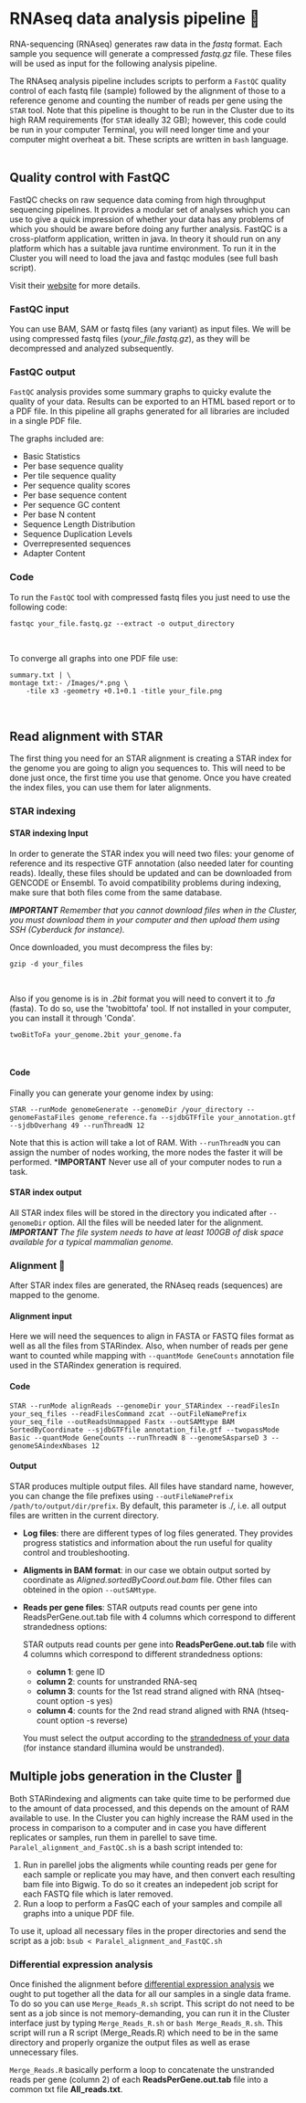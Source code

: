 # RNAseq data analysis pipeline :dna:

RNA-sequencing (RNAseq) generates raw data in the _fastq_ format. Each sample you sequence will generate a compressed _fastq.gz_ file. These files will be used as input for the following analysis pipeline.

The RNAseq analysis pipeline includes scripts to perform a `FastQC` quality control of each fastq file (sample) followed by the alignment of those to a reference genome and counting the number of reads per gene using the `STAR` tool. Note that this pipeline is thought to be run in the Cluster due to its high RAM requirements (for `STAR` ideally 32 GB); however, this code could be run in your computer Terminal, you will need longer time and your computer might overheat a bit. These scripts are written in `bash` language.  
</br>

## Quality control with FastQC
FastQC checks on raw sequence data coming from high throughput sequencing pipelines. It provides a modular set of analyses which you can use to give a quick impression of whether your data has any problems of which you should be aware before doing any further analysis. FastQC is a cross-platform application, written in java. In theory it should run on any platform which has a suitable java runtime environment. To run it in the Cluster you will need to load the java and fastqc modules (see full bash script).

Visit their [website](https://www.bioinformatics.babraham.ac.uk/projects/fastqc/) for more details.

### FastQC input
You can use BAM, SAM or fastq files (any variant) as input files. We will be using compressed fastq files (_your_file.fastq.gz_), as they will be decompressed and analyzed subsequently.

### FastQC output
`FastQC` analysis provides some summary graphs to quicky evalute the quality of your data. Results can be exported to an HTML based report or to a PDF file. In this pipeline all graphs generated for all libraries are included in a single PDF file.

The graphs included are:
* Basic Statistics
* Per base sequence quality
* Per tile sequence quality
* Per sequence quality scores
* Per base sequence content
* Per sequence GC content
* Per base N content
* Sequence Length Distribution
* Sequence Duplication Levels
* Overrepresented sequences
* Adapter Content

### Code
To run the `FastQC` tool with compressed fastq files you just need to use the following code:

````
fastqc your_file.fastq.gz --extract -o output_directory
````
</br>

To converge all graphs into one PDF file use:

````
summary.txt | \
montage txt:- /Images/*.png \
	-tile x3 -geometry +0.1+0.1 -title your_file.png
````
</br>

## Read alignment with STAR
The first thing you need for an STAR alignment is creating a STAR index for the genome you are going to align you sequences to. This will need to be done just once, the first time you use that genome. Once you have created the index files, you can use them for later alignments. 

### STAR indexing

#### STAR indexing Input
In order to generate the STAR index you will need two files: your genome of reference and its respective GTF annotation (also needed later for counting reads). Ideally, these files should be updated and can be downloaded from GENCODE or Ensembl. To avoid compatibility problems during indexing, make sure that both files come from the same database.

***IMPORTANT** Remember that you cannot download files when in the Cluster, you must download them in your computer and then upload them using SSH (Cyberduck for instance).*

Once downloaded, you must decompress the files by:
````
gzip -d your_files
````
</br>

Also if you genome is is in _.2bit_ format you will need to convert it to _.fa_ (fasta). To do so, use the 'twobittofa' tool. If not installed in your computer, you can install it through 'Conda'.
````
twoBitToFa your_genome.2bit your_genome.fa
````
</br>

#### Code
Finally you can generate your genome index by using:

````
STAR --runMode genomeGenerate --genomeDir /your_directory --genomeFastaFiles genome_reference.fa --sjdbGTFfile your_annotation.gtf --sjdbOverhang 49 --runThreadN 12
````
Note that this is action will take a lot of RAM. With `--runThreadN` you can assign the number of nodes working, the more nodes the faster it will be performed.
***IMPORTANT** Never use all of your computer nodes to run a task.

#### STAR index output
All STAR index files will be stored in the directory you indicated after `--genomeDir` option. All the files will be needed later for the alignment. 
***IMPORTANT** The file system needs to have at least 100GB of disk space available for a typical mammalian genome.*
</br>

### Alignment :train:
After STAR index files are generated, the RNAseq reads (sequences) are mapped to the genome.

#### Alignment input
Here we will need the sequences to align in FASTA or FASTQ files format as well as all the files from STARindex. Also, when number of reads per gene want to counted while mapping with `--quantMode GeneCounts` annotation file used in the STARindex generation is required.

#### Code
````
STAR --runMode alignReads --genomeDir your_STARindex --readFilesIn your_seq_files --readFilesCommand zcat --outFileNamePrefix your_seq_file --outReadsUnmapped Fastx --outSAMtype BAM SortedByCoordinate --sjdbGTFfile annotation_file.gtf --twopassMode Basic --quantMode GeneCounts --runThreadN 8 --genomeSAsparseD 3 --genomeSAindexNbases 12
````

#### Output
STAR produces multiple output files. All files have standard name, however, you can change the file prefixes using `--outFileNamePrefix /path/to/output/dir/prefix`. By default, this parameter is ./, i.e. all output files are written in the current directory.

* **Log files**: there are different types of log files generated. They provides progress statistics and information about the run useful for quality control and troubleshooting.
* **Aligments in BAM format**: in our case we obtain output sorted by coordinate as *Aligned.sortedByCoord.out.bam* file. Other files can obteined in the opion `--outSAMtype`.
* **Reads per gene files**: STAR outputs read counts per gene into
ReadsPerGene.out.tab file with 4 columns which correspond to different strandedness options:

    STAR outputs read counts per gene into
**ReadsPerGene.out.tab** file with 4 columns which correspond to different strandedness options:
    * **column 1**: gene ID
    * **column 2**: counts for unstranded RNA-seq
    * **column 3**: counts for the 1st read strand aligned with RNA (htseq-count option -s yes)
    * **column 4**: counts for the 2nd read strand aligned with RNA (htseq-count option -s reverse)

    You must select the output according to the [strandedness of your data](http://onetipperday.sterding.com/2012/07/how-to-tell-which-library-type-to-use.html?showComment=1522859906203#c7586510008202176571) (for instance standard illumina would be unstranded).
    
## Multiple jobs generation in the Cluster :two_women_holding_hands:
Both STARindexing and aligments can take quite time to be performed due to the amount of data processed, and this depends on the amount of RAM available to use. In the Cluster you can highly increase the RAM used in the process in comparison to a computer and in case you have different replicates or samples, run them in parellel to save time. `Paralel_alignment_and_FastQC.sh` is a bash script intended to:
1. Run in parellel jobs the aligments while counting reads per gene for each sample or replicate you may have, and then convert each resulting bam file into Bigwig. To do so it creates an indepedent job script for each FASTQ file which is later removed.
2. Run a loop to perform a FasQC each of your samples and compile all graphs into a unique PDF file.

To use it, upload all necessary files in the proper directories and send the script as a job: `bsub < Paralel_alignment_and_FastQC.sh`

### Differential expression analysis

Once finished the alignment before [differential expression analysis](https://github.com/patriciasolesanchez/PSlab/tree/master/DE_analysis_RNAseq) we ought to put together all the data for all our samples in a single data frame. To do so you can use `Merge_Reads_R.sh` script. This script do not need to be sent as a job since is not memory-demanding, you can run it in the Cluster interface just by typing `Merge_Reads_R.sh` or `bash Merge_Reads_R.sh`. This script will run a R script (Merge_Reads.R) which need to be in the same directory and properly organize the output files as well as erase unnecessary files.

`Merge_Reads.R` basically perform a loop to concatenate the unstranded reads per gene (column 2) of each **ReadsPerGene.out.tab** file into a common txt file **All_reads.txt**.

